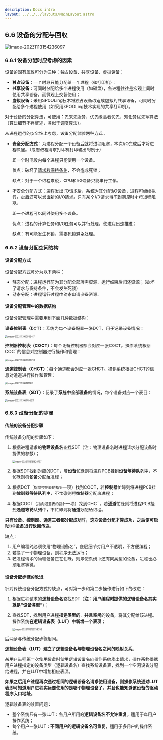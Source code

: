 ```yaml
---
description: Docs intro
layout: ../../../layouts/MainLayout.astro
---
```


## 6.6 设备的分配与回收

![image-20221113154236097](https://images.drshw.tech/images/notes/image-20221113154236097.png)

### 6.6.1 设备分配时应考虑的因素

设备的固有属性可分为三种：独占设备、共享设备、虚拟设备：

+ **独占设备**：一个时段只能分配给一个进程（如打印机）；
+ **共享设备**：可同时分配给多个进程使用（如磁盘），各进程往往是宏观上同时使用共享设备，而微观上交替使用；
+ **虚拟设备**：采用SPOOLing技术将独占设备改造成虚拟的共享设备，可同时分配给多个进程使用（如采用SPOOLing技术实现的共享打印机）。

对于设备的分配算法，可使用：先来先服务、优先级高者优先、短任务优先等算法（算法细节不再赘述，类似于[调度算法]()）。

从进程运行的安全性上考虑，设备分配体验两种方式：

+ **安全分配方式**：为进程分配一个设备后就将进程阻塞，本次I/O完成后才将进程唤醒。（考虑进程请求打印机打印输出的例子）

  即一个时间段内每个进程只能使用一个设备。

  优点：破坏了[请求和保持条件](https://docs.drshw.tech/os/3/3/#332-%E6%AD%BB%E9%94%81%E4%BA%A7%E7%94%9F%E7%9A%84%E5%BF%85%E8%A6%81%E6%9D%A1%E4%BB%B6)，不会造成死锁；

  缺点：对于一个进程来说，CPU和I/O设备只能串行工作。

+ 不安全分配方式：进程发出I/O请求后，系统为其分配I/O设备，进程可继续执行，之后还可以发出新的I/O请求。只有某个I/O请求得不到满足时才将进程阻塞。

  即一个进程可以同时使用多个设备。

  优点：进程的计算任务和I/O任务可以并行处理，使进程迅速推进；

  缺点：有可能发生死锁，需要死锁避免处理。

### 6.6.2 设备分配空间结构

#### 设备分配方式

设备分配方式可分为以下两种：

+ 静态分配：进程运行前为其分配全部所需资源，运行结束后归还资源；（破坏了请求与保持条件，不会发生死锁）
+ 动态分配：进程运行过程中动态申请设备资源。

#### 设备分配管理中的数据结构

设备分配管理中需要用到下面几种数据结构：

**设备控制表（DCT）**：系统为每个设备配置一张DCT，用于记录设备情况：

<img src="https://images.drshw.tech/images/notes/image-20221113160555487.png" alt="image-20221113160555487" style="zoom:50%;" />

**控制器控制表（COCT）**：每个设备控制器都会对应一张COCT。操作系统根据COCT的信息对控制器进行操作和管理：  

<img src="https://images.drshw.tech/images/notes/image-20221113160936293.png" alt="image-20221113160936293" style="zoom:50%;" />

**通道控制表（CHCT）**：每个通道都会对应一张CHCT。操作系统根据CHCT的信息对通道进行操作和管理：

<img src="https://images.drshw.tech/images/notes/image-20221113161211278.png" alt="image-20221113161211278" style="zoom:50%;" />

**系统设备表（SDT）**：记录了**系统中全部设备**的情况，每个设备对应一个表目：

<img src="https://images.drshw.tech/images/notes/image-20221113161402377.png" alt="image-20221113161402377" style="zoom:50%;" />

### 6.6.3 设备分配的步骤

#### 传统的设备分配步骤

传统设备分配的步骤如下：

1. 根据进程请求的**物理设备名**查找SDT（注：物理设备名时进程请求分配设备时提供的参数）；

   <img src="https://images.drshw.tech/images/notes/image-20221113161828797.png" alt="image-20221113161828797" style="zoom:50%;" />

2. 根据SDT找到对应的DCT，若**设备**忙碌则将进程PCB挂到**设备等待队列**中，不忙碌则将**设备**分配给进程；

3. 根据DCT（`指向控制表的指针`一项）找到COCT，若**控制器**忙碌则将进程PCB挂到**控制器等待队列**中，不忙碌则将**控制器**分配给进程；

4. 根据COCT（`指向通道表的指针`一项）找到CHCT，若**通道**忙碌则将进程PCB挂到**通道等待队列**中，不忙碌则将**通道**分配给进程。

**只有设备、控制器、通道三者都分配成功时，这次设备分配才算成功，之后便可启动I/O设备进行数据传送**。

缺点：

1. 用户编程时必须使用“物理设备名”，底层细节对用户不透明，不方便编程；
2. 若换了一个物理设备，则程序无法运行；
3. 若进程请求的物理设备正在忙碌，则即使系统中还有同类型的设备，进程也必须阻塞等待。

#### 设备分配步骤的改进

针对传统设备分配方式的缺点，可对第一步和第二步操作进行如下的改进：

1. 根据进程请求的**逻辑设备名**查找SDT（**注：用户编程时提供的逻辑设备名其实就是“设备类型”**）；

2. 查找SDT，找到用户进程**指定类型的、并且空闲**的设备，将其分配给该进程。操作系统**在逻辑设备表（LUT）中新增一个表项**；

   <img src="https://images.drshw.tech/images/notes/image-20221113163759356.png" alt="image-20221113163759356" style="zoom:50%;" />

后两步与传统分配步骤相同。

**逻辑设备表（LUT）建立了逻辑设备名与物理设备名之间的映射关系**。

某用户进程第一次使用设备时使用逻辑设备名向操作系统发出请求，操作系统根据用户进程指定的设备类型（逻辑设备名）查找系统设备表，找到一个空闲设备分配给进程，并在LUT中增加相应表项。

**如果之后用户进程再次通过相同的逻辑设备名请求使用设备，则操作系统通过LUT表即可知道用户进程实际要使用的是哪个物理设备了，并且也能知道该设备的驱动程序入口地址**。

逻辑设备表的设置问题：

+ 整个系统只有一张LUT：各用户所用的**逻辑设备名不允许重复**，适用于单用户操作系统；
+ 每个用户一张LUT：**不同用户的逻辑设备名可重复**，适用于多用户的操作系统。
